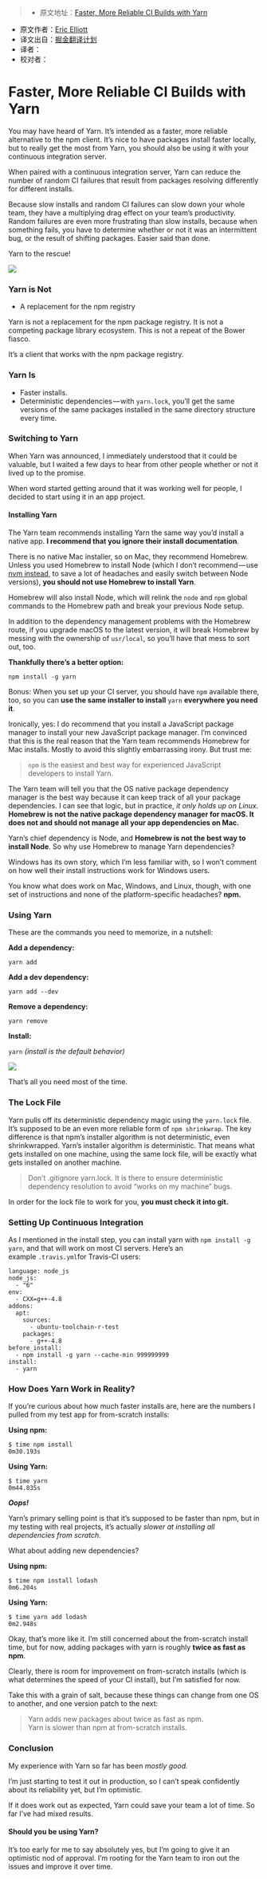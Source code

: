 > * 原文地址：[Faster, More Reliable CI Builds with Yarn](https://medium.com/javascript-scene/faster-more-reliable-ci-builds-with-yarn-7dbc0ef31580#.8jbyo2k64)
* 原文作者：[Eric Elliott](https://medium.com/@_ericelliott)
* 译文出自：[掘金翻译计划](https://github.com/xitu/gold-miner)
* 译者：
* 校对者：

# Faster, More Reliable CI Builds with Yarn


You may have heard of Yarn. It’s intended as a faster, more reliable alternative to the npm client. It’s nice to have packages install faster locally, but to really get the most from Yarn, you should also be using it with your continuous integration server.

When paired with a continuous integration server, Yarn can reduce the number of random CI failures that result from packages resolving differently for different installs.

Because slow installs and random CI failures can slow down your whole team, they have a multiplying drag effect on your team’s productivity. Random failures are even more frustrating than slow installs, because when something fails, you have to determine whether or not it was an intermittent bug, or the result of shifting packages. Easier said than done.

Yarn to the rescue!









![](https://cdn-images-1.medium.com/max/1600/1*m6zlwvyKm9BPeFQCKvGQEQ.png)





### Yarn is Not

*   A replacement for the npm registry

Yarn is not a replacement for the npm package registry. It is not a competing package library ecosystem. This is not a repeat of the Bower fiasco.

It’s a client that works with the npm package registry.

### Yarn Is

*   Faster installs.
*   Deterministic dependencies — with `yarn.lock`, you’ll get the same versions of the same packages installed in the same directory structure every time.

### Switching to Yarn

When Yarn was announced, I immediately understood that it could be valuable, but I waited a few days to hear from other people whether or not it lived up to the promise.

When word started getting around that it was working well for people, I decided to start using it in an app project.

#### Installing Yarn

The Yarn team recommends installing Yarn the same way you’d install a native app. **I recommend that you ignore their install documentation**.

There is no native Mac installer, so on Mac, they recommend Homebrew. Unless you used Homebrew to install Node (which I don’t recommend — use [nvm instead](https://github.com/creationix/nvm), to save a lot of headaches and easily switch between Node versions), **you should not use Homebrew to install Yarn**.

Homebrew will also install Node, which will relink the `node` and `npm` global commands to the Homebrew path and break your previous Node setup.

In addition to the dependency management problems with the Homebrew route, if you upgrade macOS to the latest version, it will break Homebrew by messing with the ownership of `usr/local`, so you’ll have that mess to sort out, too.

**Thankfully there’s a better option:**

    npm install -g yarn

Bonus: When you set up your CI server, you should have `npm` available there, too, so you can **use the same installer to install** `yarn` **everywhere you need it**.

Ironically, yes: I do recommend that you install a JavaScript package manager to install your new JavaScript package manager. I’m convinced that this is the real reason that the Yarn team recommends Homebrew for Mac installs. Mostly to avoid this slightly embarrassing irony. But trust me:

> `npm` is the easiest and best way for experienced JavaScript developers to install Yarn.

The Yarn team will tell you that the OS native package dependency manager is the best way because it can keep track of all your package dependencies. I can see that logic, but in practice, _it only holds up on Linux_. **Homebrew is not the native package dependency manager for macOS. It does not and should not manage all your app dependencies on Mac.**

Yarn’s chief dependency is Node, and **Homebrew is not the best way to install Node**. So why use Homebrew to manage Yarn dependencies?

Windows has its own story, which I’m less familiar with, so I won’t comment on how well their install instructions work for Windows users.

You know what does work on Mac, Windows, and Linux, though, with one set of instructions and none of the platform-specific headaches? **npm.**

### Using Yarn

These are the commands you need to memorize, in a nutshell:

**Add a dependency:**

`yarn add `

**Add a dev dependency:**

`yarn add --dev `

**Remove a dependency:**

`yarn remove `

**Install:**

`yarn` _(install is the default behavior)_









![](https://cdn-images-1.medium.com/max/1600/1*FdFjSsPAyHmg1nft-VuqSw.gif)





That’s all you need most of the time.

### The Lock File

Yarn pulls off its deterministic dependency magic using the `yarn.lock` file. It’s supposed to be an even more reliable form of `npm shrinkwrap`. The key difference is that npm’s installer algorithm is not deterministic, even shrinkwrapped. Yarn’s installer algorithm is deterministic. That means what gets installed on one machine, using the same lock file, will be exactly what gets installed on another machine.

> Don’t .gitignore yarn.lock. It is there to ensure deterministic dependency resolution to avoid “works on my machine” bugs.

In order for the lock file to work for you, **you must check it into git.**

### Setting Up Continuous Integration

As I mentioned in the install step, you can install yarn with `npm install -g yarn`, and that will work on most CI servers. Here’s an example `.travis.yml`for Travis-CI users:

    language: node_js
    node_js:
      - "6"
    env:
      - CXX=g++-4.8
    addons:
      apt:
        sources:
          - ubuntu-toolchain-r-test
        packages:
          - g++-4.8
    before_install:
      - npm install -g yarn --cache-min 999999999
    install:
      - yarn



### How Does Yarn Work in Reality?

If you’re curious about how much faster installs are, here are the numbers I pulled from my test app for from-scratch installs:

**Using npm:**

    $ time npm install
    0m30.193s

**Using Yarn:**

    $ time yarn
    0m44.835s

**_Oops!_**

Yarn’s primary selling point is that it’s supposed to be faster than npm, but in my testing with real projects, it’s actually _slower at installing all dependencies from scratch._

What about adding new dependencies?

**Using npm:**

    $ time npm install lodash
    0m6.204s

**Using Yarn:**

    $ time yarn add lodash
    0m2.948s

Okay, that’s more like it. I’m still concerned about the from-scratch install time, but for now, adding packages with yarn is roughly **twice as fast as npm**.

Clearly, there is room for improvement on from-scratch installs (which is what determines the speed of your CI install), but I’m satisfied for now.

Take this with a grain of salt, because these things can change from one OS to another, and one version patch to the next:

> Yarn adds new packages about twice as fast as npm.  
> Yarn is slower than npm at from-scratch installs.

### Conclusion

My experience with Yarn so far has been _mostly good._

I’m just starting to test it out in production, so I can’t speak confidently about its reliability yet, but I’m optimistic.

If it does work out as expected, Yarn could save your team a lot of time. So far I’ve had mixed results.

#### Should you be using Yarn?

It’s too early for me to say absolutely yes, but I’m going to give it an optimistic nod of approval. I’m rooting for the Yarn team to iron out the issues and improve it over time.